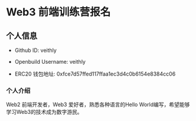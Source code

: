 # Web3 前端训练营报名

## 个人信息

* Github ID: veithly

* Openbuild Username: veithly

* ERC20 钱包地址: 0xfce7d57ffed117ffaa1ec3d4c0b6154e8384cc06

### 个人介绍

Web2 前端开发者，Web3 爱好者，熟悉各种语言的Hello World编写，希望能够学习Web3的技术成为数字游民。
